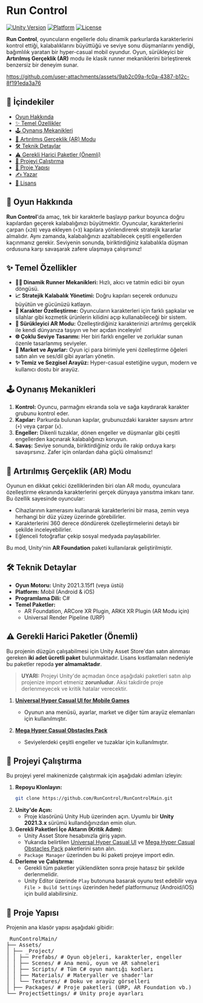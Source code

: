 # Run Control

[![Unity Version](https://img.shields.io/badge/Unity-2021.3.x%20LTS-blue.svg)](https://unity3d.com/get-unity/download/archive)
[![Platform](https://img.shields.io/badge/Platform-Mobile-brightgreen.svg)](https://github.com/RunControl/RunControlMain)
[![License](https://img.shields.io/badge/License-MIT-lightgrey.svg)](LICENSE.md)

**Run Control**, oyuncuların engellerle dolu dinamik parkurlarda karakterlerini kontrol ettiği, kalabalıklarını büyüttüğü ve seviye sonu düşmanlarını yendiği, bağımlılık yaratan bir hyper-casual mobil oyundur. Oyun, sürükleyici bir **Artırılmış Gerçeklik (AR)** modu ile klasik runner mekaniklerini birleştirerek benzersiz bir deneyim sunar.


https://github.com/user-attachments/assets/9ab2c09a-fc0a-4387-b12c-8f191eda3a76


## 📜 İçindekiler

- [Oyun Hakkında](#-oyun-hakkında)
- [✨ Temel Özellikler](#-temel-özellikler)
- [🕹️ Oynanış Mekanikleri](#️-oynanış-mekanikleri)
- [📱 Artırılmış Gerçeklik (AR) Modu](#-artırılmış-gerçeklik-ar-modu)
- [🛠️ Teknik Detaylar](#️-teknik-detaylar)
- [⚠️ Gerekli Harici Paketler (Önemli)](#️-gerekli-harici-paketler-önemli)
- [🚀 Projeyi Çalıştırma](#-projeyi-çalıştırma)
- [📂 Proje Yapısı](#-proje-yapısı)
- [✍️ Yazar](#️-yazar)
- [📄 Lisans](#-lisans)

## 📖 Oyun Hakkında

**Run Control**'da amaç, tek bir karakterle başlayıp parkur boyunca doğru kapılardan geçerek kalabalığınızı büyütmektir. Oyuncular, karakterlerini çarpan (`x20`) veya ekleyen (`+3`) kapılara yönlendirerek stratejik kararlar almalıdır. Aynı zamanda, kalabalığınızı azaltabilecek çeşitli engellerden kaçınmanız gerekir. Seviyenin sonunda, biriktirdiğiniz kalabalıkla düşman ordusuna karşı savaşarak zafere ulaşmaya çalışırsınız!

## ✨ Temel Özellikler

- **🏃‍♂️ Dinamik Runner Mekanikleri:** Hızlı, akıcı ve tatmin edici bir oyun döngüsü.
- **📈 Stratejik Kalabalık Yönetimi:** Doğru kapıları seçerek ordunuzu büyütün ve gücünüzü katlayın.
- **🎨 Karakter Özelleştirme:** Oyuncuların karakterleri için farklı şapkalar ve silahlar gibi kozmetik ürünlerin kilidini açıp kullanabileceği bir sistem.
- **📱 Sürükleyici AR Modu:** Özelleştirdiğiniz karakterinizi artırılmış gerçeklik ile kendi dünyanıza taşıyın ve her açıdan inceleyin!
- **🌐 Çoklu Seviye Tasarımı:** Her biri farklı engeller ve zorluklar sunan özenle tasarlanmış seviyeler.
- **🛒 Market ve Ayarlar:** Oyun içi para birimiyle yeni özelleştirme öğeleri satın alın ve ses/dil gibi ayarları yönetin.
- **✨ Temiz ve Sezgisel Arayüz:** Hyper-casual estetiğine uygun, modern ve kullanıcı dostu bir arayüz.

## 🕹️ Oynanış Mekanikleri

1.  **Kontrol:** Oyuncu, parmağını ekranda sola ve sağa kaydırarak karakter grubunu kontrol eder.
2.  **Kapılar:** Parkurda bulunan kapılar, grubunuzdaki karakter sayısını artırır (`+`) veya çarpar (`x`).
3.  **Engeller:** Dikenli tuzaklar, dönen engeller ve düşmanlar gibi çeşitli engellerden kaçınarak kalabalığınızı koruyun.
4.  **Savaş:** Seviye sonunda, biriktirdiğiniz ordu ile rakip orduya karşı savaşırsınız. Zafer için onlardan daha güçlü olmalısınız!

## 📱 Artırılmış Gerçeklik (AR) Modu

Oyunun en dikkat çekici özelliklerinden biri olan AR modu, oyunculara özelleştirme ekranında karakterlerini gerçek dünyaya yansıtma imkanı tanır. Bu özellik sayesinde oyuncular:
- Cihazlarının kamerasını kullanarak karakterlerini bir masa, zemin veya herhangi bir düz yüzey üzerinde görebilirler.
- Karakterlerini 360 derece döndürerek özelleştirmelerini detaylı bir şekilde inceleyebilirler.
- Eğlenceli fotoğraflar çekip sosyal medyada paylaşabilirler.

Bu mod, Unity'nin **AR Foundation** paketi kullanılarak geliştirilmiştir.

## 🛠️ Teknik Detaylar

- **Oyun Motoru:** Unity 2021.3.15f1 (veya üstü)
- **Platform:** Mobil (Android & iOS)
- **Programlama Dili:** C#
- **Temel Paketler:**
  - AR Foundation, ARCore XR Plugin, ARKit XR Plugin (AR Modu için)
  - Universal Render Pipeline (URP)

## ⚠️ Gerekli Harici Paketler (Önemli)

Bu projenin düzgün çalışabilmesi için Unity Asset Store'dan satın alınması gereken **iki adet ücretli paket** bulunmaktadır. Lisans kısıtlamaları nedeniyle bu paketler repoda **yer almamaktadır**.

> **UYARI:** Projeyi Unity'de açmadan önce aşağıdaki paketleri satın alıp projenize import etmeniz **zorunludur**. Aksi takdirde proje derlenmeyecek ve kritik hatalar verecektir.

1.  **[Universal Hyper Casual UI for Mobile Games](https://assetstore.unity.com/packages/3d/gui/universal-hyper-casual-ui-for-mobile-games-176645)**
    - Oyunun ana menüsü, ayarlar, market ve diğer tüm arayüz elemanları için kullanılmıştır.

2.  **[Mega Hyper Casual Obstacles Pack](https://assetstore.unity.com/packages/3d/props/mega-hyper-casual-obstacles-pack-209978)**
    - Seviyelerdeki çeşitli engeller ve tuzaklar için kullanılmıştır.

## 🚀 Projeyi Çalıştırma

Bu projeyi yerel makinenizde çalıştırmak için aşağıdaki adımları izleyin:

1.  **Repoyu Klonlayın:**
    ```bash
    git clone https://github.com/RunControl/RunControlMain.git
    ```
2.  **Unity'de Açın:**
    - Proje klasörünü Unity Hub üzerinden açın. Uyumlu bir **Unity 2021.3.x** sürümü kullandığınızdan emin olun.
3.  **Gerekli Paketleri İçe Aktarın (Kritik Adım):**
    - Unity Asset Store hesabınızla giriş yapın.
    - Yukarıda belirtilen [Universal Hyper Casual UI](https://assetstore.unity.com/packages/3d/gui/universal-hyper-casual-ui-for-mobile-games-176645) ve [Mega Hyper Casual Obstacles Pack](https://assetstore.unity.com/packages/3d/props/mega-hyper-casual-obstacles-pack-209978) paketlerini satın alın.
    - `Package Manager` üzerinden bu iki paketi projeye import edin.
4.  **Derleme ve Çalıştırma:**
    - Gerekli tüm paketler yüklendikten sonra proje hatasız bir şekilde derlenmelidir.
    - Unity Editor üzerinde `Play` butonuna basarak oyunu test edebilir veya `File > Build Settings` üzerinden hedef platformunuz (Android/iOS) için build alabilirsiniz.

## 📂 Proje Yapısı

Projenin ana klasör yapısı aşağıdaki gibidir:

<pre lang="markdown">
 RunControlMain/
├── Assets/
│ ├── _Project/
│ │ ├── Prefabs/ # Oyun objeleri, karakterler, engeller
│ │ ├── Scenes/ # Ana menü, oyun ve AR sahneleri
│ │ ├── Scripts/ # Tüm C# oyun mantığı kodları
│ │ ├── Materials/ # Materyaller ve shader'lar
│ │ └── Textures/ # Doku ve arayüz görselleri
│ ├── Packages/ # Proje paketleri (URP, AR Foundation vb.)
└── ProjectSettings/ # Unity proje ayarları 
 </pre>

